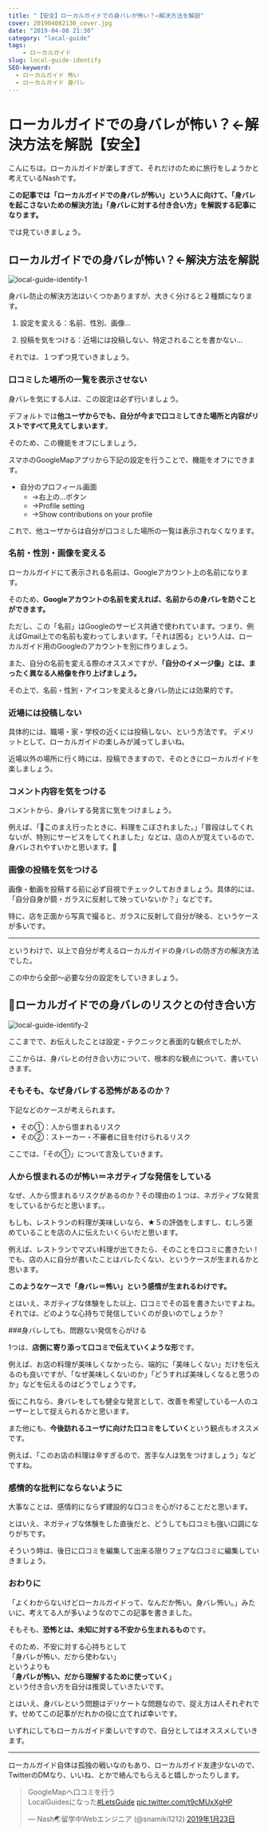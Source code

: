 ```yaml
---
title: "【安全】ローカルガイドでの身バレが怖い？←解決方法を解説"
cover: 201904082130_cover.jpg
date: "2019-04-08 21:30"
category: "local-guide"
tags:
    - ローカルガイド
slug: local-guide-identify
SEO-keyword:
  - ローカルガイド 怖い
  - ローカルガイド 身バレ
---
```


# ローカルガイドでの身バレが怖い？←解決方法を解説【安全】

こんにちは。ローカルガイドが楽しすぎて、それだけのために旅行をしようかと考えているNashです。

<b>この記事では「ローカルガイドでの身バレが怖い」という人に向けて、「身バレを起こさないための解決方法」「身バレに対する付き合い方」を解説する記事になります。</b>

では見ていきましょう。

## ローカルガイドでの身バレが怖い？←解決方法を解説

![local-guide-identify-1](./201904082130_1.jpg)

身バレ防止の解決方法はいくつかありますが、大きく分けると２種類になります。

1. 設定を変える：名前、性別、画像...

2. 投稿を気をつける：近場には投稿しない、特定されることを書かない...

それでは、１つずつ見ていきましょう。

### 口コミした場所の一覧を表示させない

身バレを気にする人は、この設定は必ず行いましょう。

デフォルトでは<b>他ユーザからでも、自分が今まで口コミしてきた場所と内容がリストですべて見えてしまいます</b>。

そのため、この機能をオフにしましょう。

スマホのGoogleMapアプリから下記の設定を行うことで、機能をオフにできます。

- 自分のプロフィール画面
    - →右上の…ボタン
    - →Profile setting
    - →Show contributions on your profile

これで、他ユーザからは自分が口コミした場所の一覧は表示されなくなります。

### 名前・性別・画像を変える

ローカルガイドにて表示される名前は、Googleアカウント上の名前になります。

そのため、<b>Googleアカウントの名前を変えれば、名前からの身バレを防ぐことができます。</b>

ただし、この「名前」はGoogleのサービス共通で使われています。つまり、例えばGmail上での名前も変わってしまいます。「それは困る」という人は、ローカルガイド用のGoogleのアカウントを別に作りましょう。

また、自分の名前を変える際のオススメですが、<b>「自分のイメージ像」とは、まったく異なる人格像を作り上げましょう。</b>

その上で、名前・性別・アイコンを変えると身バレ防止には効果的です。

### 近場には投稿しない

具体的には、職場・家・学校の近くには投稿しない、という方法です。
デメリットとして、ローカルガイドの楽しみが減ってしまいね。

近場以外の場所に行く時には、投稿できますので、そのときにローカルガイドを楽しましょう。

### コメント内容を気をつける

コメントから、身バレする発言に気をつけましょう。

例えば、「このまえ行ったときに、料理をこぼされました。」「普段はしてくれないが、特別にサービスをしてくれました」などは、店の人が覚えているので、身バレされやすいかと思います。



### 画像の投稿を気をつける

画像・動画を投稿する前に必ず目視でチェックしておきましょう。具体的には、「自分自身が鏡・ガラスに反射して映っていないか？」などです。

特に、店を正面から写真で撮ると、ガラスに反射して自分が映る、というケースが多いです。

---

というわけで、以上で自分が考えるローカルガイドの身バレの防ぎ方の解決方法でした。

この中から全部〜必要な分の設定をしていきましょう。

## ローカルガイドでの身バレのリスクとの付き合い方

![local-guide-identify-2](./201904082130_2.jpg)

ここまでで、お伝えしたことは設定・テクニックと表面的な観点でしたが、

ここからは、身バレとの付き合い方について、根本的な観点について、書いていきます。

### そもそも、なぜ身バレする恐怖があるのか？

下記などのケースが考えられます。

- その①：人から恨まれるリスク
- その②：ストーカー・不審者に目を付けられるリスク

ここでは、「その①」について言及していきます。



### 人から恨まれるのが怖い＝ネガティブな発信をしている

なぜ、人から恨まれるリスクがあるのか？その理由の１つは、ネガティブな発言をしているからだと思います。。

もしも、レストランの料理が美味しいなら、★５の評価をしますし、むしろ褒めていることを店の人に伝えたいくらいだと思います。

例えば、レストランでマズい料理が出てきたら、そのことを口コミに書きたい！でも、店の人に自分が書いたことはバレたくない、というケースが生まれるかと思います。

<b>このようなケースで「身バレ＝怖い」という感情が生まれるわけです。</b>

とはいえ、ネガティブな体験をした以上、口コミでその旨を書きたいですよね。それでは、どのような心持ちで発信していくのが良いのでしょうか？



###身バレしても、問題ない発信を心がける

1つは、<b>店側に寄り添って口コミで伝えていくような形</b>です。

例えば、お店の料理が美味しくなかったら、端的に「美味しくない」だけを伝えるのも良いですが、「なぜ美味しくないのか」「どうすれば美味しくなると思うのか」などを伝えるのはどうでしょうです。

仮にこれなら、身バレをしても健全な発言として、改善を希望している一人のユーザーとして捉えられるかと思います。

また他にも、<b>今後訪れるユーザに向けた口コミをしていく</b>という観点もオススメです。

例えば、「このお店の料理は辛すぎるので、苦手な人は気をつけましょう」などですね。

### 感情的な批判にならないように

大事なことは、感情的にならず建設的な口コミを心がけることだと思います。

とはいえ、ネガティブな体験をした直後だと、どうしても口コミも強い口調になりがちです。

そういう時は、後日に口コミを編集して出来る限りフェアな口コミに編集していきましょう。

### おわりに

「よくわからないけどローカルガイドって、なんだか怖い。身バレ怖い。」みたいに、考えてる人が多いようなのでこの記事を書きました。

そもそも、<b>恐怖とは、未知に対する不安から生まれるもの</b>です。

そのため、不安に対する心持ちとして<br />
「身バレが怖い、だから使わない」<br />
というよりも<br />
「<b>身バレが怖い、だから理解するために使っていく</b>」<br />
という付き合い方を自分は推奨していきたいです。

とはいえ、身バレという問題はデリケートな問題なので、捉え方は人それぞれです。せめてこの記事がだれかの役に立てれば幸いです。

いずれにしてもローカルガイド楽しいですので、自分としてはオススメしていきます。

---

ローカルガイド自体は孤独の戦いなのもあり、ローカルガイド友達少ないので、TwitterのDMなり、いいね、とかで絡んでもらえると嬉しかったりします。

<blockquote class="twitter-tweet" data-lang="ja"><p lang="ja" dir="ltr">GoogleMapへ口コミを行う<br>LocalGuidesになった<a href="https://twitter.com/hashtag/LetsGuide?src=hash&amp;ref_src=twsrc%5Etfw">#LetsGuide</a> <a href="https://t.co/t9cMUxXgHP">pic.twitter.com/t9cMUxXgHP</a></p>&mdash; Nash🌏留学中Webエンジニア (@snamiki1212) <a href="https://twitter.com/snamiki1212/status/1088109065408995329?ref_src=twsrc%5Etfw">2019年1月23日</a></blockquote>
<script async src="https://platform.twitter.com/widgets.js" charset="utf-8"></script>
